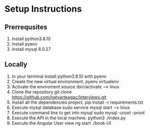 # Setup Instructions

## Prerrequsites

1. Install python3.8.10
2. Install pyenv
3. Install mysql 8.0.27

## Locally
1. In your terminal install python3.8.10 with pyenv
2. Create the new virtual environment.
pyenv virtualenv <nameofenvironment>
3. Activate the enviroment
source <nameofenviroment>/bin/activate --> linux
4. Clone the repository
git clone https://github.com/natyarteagac/Interviews.git
5. Install all the dependencies project.
pip install -r requirements.txt
5. Execute mysql database
sudo service mysql start --> linux
6. Execute command line to get into mysql
sudo mysql -uroot -proot
6. Execute the API in the local machine.
python3 ./index.py
7. Execute the Angular User view
ng start ./book-UI
